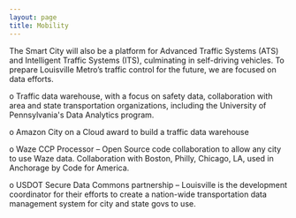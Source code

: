 ```yaml
---
layout: page
title: Mobility
---
```


The Smart City will also be a platform for Advanced Traffic Systems (ATS) and Intelligent Traffic Systems (ITS), culminating in self-driving vehicles. To prepare Louisville Metro’s traffic control for the future, we are focused on data efforts.

o Traffic data warehouse, with a focus on safety data, collaboration with area and state transportation organizations, including the University of Pennsylvania's Data Analytics program.

o Amazon City on a Cloud award to build a traffic data warehouse

o Waze CCP Processor – Open Source code collaboration to allow any city to use Waze data. Collaboration with Boston, Philly, Chicago, LA, used in Anchorage by Code for America.

o USDOT Secure Data Commons partnership – Louisville is the development coordinator for their efforts to create a nation-wide transportation data management system for city and state govs to use.
